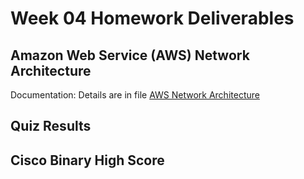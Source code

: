 # Week 04 Homework Deliverables

## Amazon Web Service (AWS) Network Architecture 

Documentation: Details are in file [AWS Network Architecture](../class07-hw04-aws-network.xlsx)

##  Quiz Results

## Cisco Binary High Score